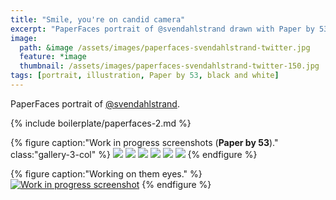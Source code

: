 ```yaml
---
title: "Smile, you're on candid camera"
excerpt: "PaperFaces portrait of @svendahlstrand drawn with Paper by 53 on an iPad."
image: 
  path: &image /assets/images/paperfaces-svendahlstrand-twitter.jpg 
  feature: *image
  thumbnail: /assets/images/paperfaces-svendahlstrand-twitter-150.jpg
tags: [portrait, illustration, Paper by 53, black and white]
---
```


PaperFaces portrait of [@svendahlstrand](https://twitter.com/svendahlstrand).

{% include boilerplate/paperfaces-2.md %}

{% figure caption:"Work in progress screenshots (**Paper by 53**)." class:"gallery-3-col" %}
[![](/assets/images/paperfaces-svendahlstrand-process-1-600.jpg)](/assets/images/paperfaces-svendahlstrand-process-1-lg.jpg)
[![](/assets/images/paperfaces-svendahlstrand-process-2-600.jpg)](/assets/images/paperfaces-svendahlstrand-process-2-lg.jpg)
[![](/assets/images/paperfaces-svendahlstrand-process-3-600.jpg)](/assets/images/paperfaces-svendahlstrand-process-3-lg.jpg)
[![](/assets/images/paperfaces-svendahlstrand-process-4-600.jpg)](/assets/images/paperfaces-svendahlstrand-process-4-lg.jpg)
[![](/assets/images/paperfaces-svendahlstrand-process-5-600.jpg)](/assets/images/paperfaces-svendahlstrand-process-5-lg.jpg)
[![](/assets/images/paperfaces-svendahlstrand-process-6-600.jpg)](/assets/images/paperfaces-svendahlstrand-process-6-lg.jpg)
{% endfigure %}

{% figure caption:"Working on them eyes." %}
[![Work in progress screenshot](/assets/images/paperfaces-svendahlstrand-process-7-750.jpg)](/assets/images/paperfaces-svendahlstrand-process-7-lg.jpg)
{% endfigure %}
